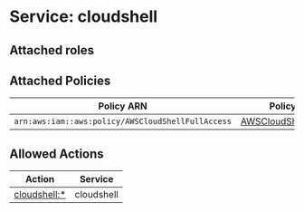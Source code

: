 # Service: cloudshell

## Attached roles

## Attached Policies

| Policy ARN | Policy Name |
|------------|-------------|
| `arn:aws:iam::aws:policy/AWSCloudShellFullAccess` | [AWSCloudShellFullAccess](../policies.md#awscloudshellfullaccess) |

## Allowed Actions

| Action | Service |
|--------|---------|
| [cloudshell:*](../actions.md#cloudshell:all) | cloudshell |